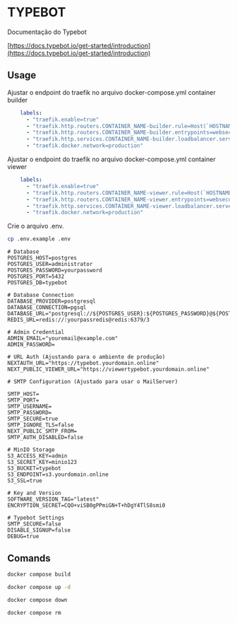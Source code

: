 # TYPEBOT

Documentação do Typebot

[https://docs.typebot.io/get-started/introduction](https://docs.typebot.io/get-started/introduction)

## Usage

Ajustar o endpoint do traefik no arquivo docker-compose.yml container builder

```yaml
    labels:
      - "traefik.enable=true"
      - "traefik.http.routers.CONTAINER_NAME-builder.rule=Host(`HOSTNAME`)"
      - "traefik.http.routers.CONTAINER_NAME-builder.entrypoints=websecure"
      - "traefik.http.services.CONTAINER_NAME-builder.loadbalancer.server.port=3000"
      - "traefik.docker.network=production"
```

Ajustar o endpoint do traefik no arquivo docker-compose.yml container viewer

```yaml
    labels:
      - "traefik.enable=true"
      - "traefik.http.routers.CONTAINER_NAME-viewer.rule=Host(`HOSTNAME`)"
      - "traefik.http.routers.CONTAINER_NAME-viewer.entrypoints=websecure"
      - "traefik.http.services.CONTAINER_NAME-viewer.loadbalancer.server.port=3000"
      - "traefik.docker.network=production"
```

Crie o arquivo .env.

```bash
cp .env.example .env
```

```dotenv
# Database
POSTGRES_HOST=postgres
POSTGRES_USER=administrator
POSTGRES_PASSWORD=yourpassword
POSTGRES_PORT=5432
POSTGRES_DB=typebot

# Database Connection
DATABASE_PROVIDER=postgresql
DATABASE_CONNECTION=pgsql
DATABASE_URL="postgresql://${POSTGRES_USER}:${POSTGRES_PASSWORD}@${POSTGRES_HOST}:${POSTGRES_PORT}/${POSTGRES_DB}"
REDIS_URL=redis://:yourpassredis@redis:6379/3

# Admin Credential
ADMIN_EMAIL="youremail@example.com"
ADMIN_PASSWORD=

# URL Auth (Ajustando para o ambiente de produção)
NEXTAUTH_URL="https://typebot.yourdomain.online"
NEXT_PUBLIC_VIEWER_URL="https://viewertypebot.yourdomain.online"

# SMTP Configuration (Ajustado para usar o MailServer)

SMTP_HOST=
SMTP_PORT=
SMTP_USERNAME=
SMTP_PASSWORD=
SMTP_SECURE=true
SMTP_IGNORE_TLS=false
NEXT_PUBLIC_SMTP_FROM=
SMTP_AUTH_DISABLED=false

# MinIO Storage
S3_ACCESS_KEY=admin
S3_SECRET_KEY=minio123
S3_BUCKET=typebot
S3_ENDPOINT=s3.yourdomain.online
S3_SSL=true

# Key and Version
SOFTWARE_VERSION_TAG="latest"
ENCRYPTION_SECRET=CQO+viSB0gPPmiGN+T+hDgY4TlS8smi0

# Typebot Settings
SMTP_SECURE=false
DISABLE_SIGNUP=false
DEBUG=true
```

## Comands

```bash
docker compose build
```

```bash
docker compose up -d
```

```bash
docker compose down
```

```bash
docker compose rm
```
